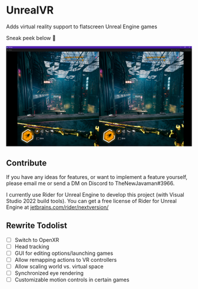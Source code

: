 # UnrealVR

Adds virtual reality support to flatscreen Unreal Engine games

Sneak peek below 👀

![](preview.png)

## Contribute

If you have any ideas for features, or want to implement a feature yourself, please email me or send a DM on Discord to
TheNewJavaman#3966.

I currently use Rider for Unreal Engine to develop this project (with Visual Studio 2022 build tools). You can get a
free license of Rider for Unreal Engine
at [jetbrains.com/rider/nextversion/](https://www.jetbrains.com/rider/nextversion/)

## Rewrite Todolist

- [ ] Switch to OpenXR
- [ ] Head tracking
- [ ] GUI for editing options/launching games
- [ ] Allow remapping actions to VR controllers
- [ ] Allow scaling world vs. virtual space
- [ ] Synchronized eye rendering
- [ ] Customizable motion controls in certain games
